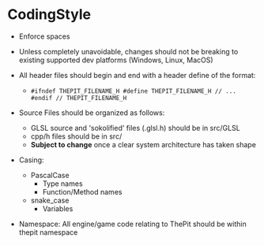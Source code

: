 # CodingStyle

- Enforce spaces
- Unless completely unavoidable, changes should not be breaking to existing supported dev platforms (Windows, Linux, MacOS)
- All header files should begin and end with a header define of the format: 
    - ``
    #ifndef THEPIT_FILENAME_H
    #define THEPIT_FILENAME_H
        // ...
    #endif // THEPIT_FILENAME_H
    ``
- Source Files should be organized as follows:
    - GLSL source and 'sokolified' files (.glsl.h) should be in src/GLSL
    - cpp/h files should be in src/
    - __Subject to change__ once a clear system architecture has taken shape

- Casing:
    - PascalCase
        - Type names
        - Function/Method names
    - snake_case
        - Variables

- Namespace: All engine/game code relating to ThePit should be within thepit namespace

